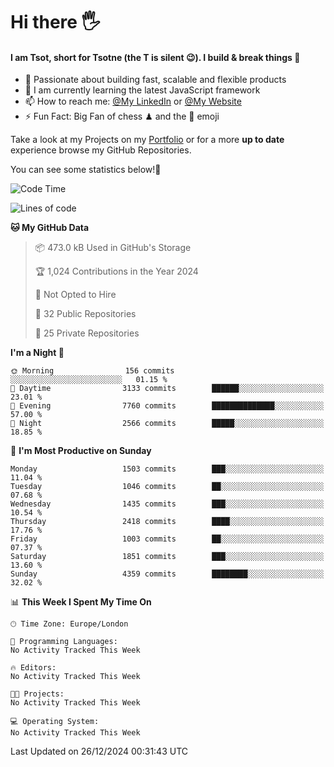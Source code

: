 # Hi there :raised_hand_with_fingers_splayed:
#### I am Tsot, short for Tsotne (the T is silent :wink:). I build & break things :space_invader:
- :telescope: Passionate about building fast, scalable and flexible products
- :seedling: I am currently learning the latest JavaScript framework 
- :mailbox: How to reach me: [@My LinkedIn](https://www.linkedin.com/in/tsotne-gvadzabia/) or [@My Website](https://tsotne.co.uk/contact)
- :zap: Fun Fact: Big Fan of chess ♟ and the 👾 emoji

Take a look at my Projects on my [Portfolio](https://tsotne.co.uk/) or for a more **up to date** experience browse my GitHub Repositories.

You can see some statistics below!:space_invader:
<!--START_SECTION:waka-->
![Code Time](http://img.shields.io/badge/Code%20Time-761%20hrs%202%20mins-blue)

![Lines of code](https://img.shields.io/badge/From%20Hello%20World%20I%27ve%20Written-8.5%20million%20lines%20of%20code-blue)

**🐱 My GitHub Data** 

> 📦 473.0 kB Used in GitHub's Storage 
 > 
> 🏆 1,024 Contributions in the Year 2024
 > 
> 🚫 Not Opted to Hire
 > 
> 📜 32 Public Repositories 
 > 
> 🔑 25 Private Repositories 
 > 
**I'm a Night 🦉** 

```text
🌞 Morning                156 commits         ░░░░░░░░░░░░░░░░░░░░░░░░░   01.15 % 
🌆 Daytime                3133 commits        ██████░░░░░░░░░░░░░░░░░░░   23.01 % 
🌃 Evening                7760 commits        ██████████████░░░░░░░░░░░   57.00 % 
🌙 Night                  2566 commits        █████░░░░░░░░░░░░░░░░░░░░   18.85 % 
```
📅 **I'm Most Productive on Sunday** 

```text
Monday                   1503 commits        ███░░░░░░░░░░░░░░░░░░░░░░   11.04 % 
Tuesday                  1046 commits        ██░░░░░░░░░░░░░░░░░░░░░░░   07.68 % 
Wednesday                1435 commits        ███░░░░░░░░░░░░░░░░░░░░░░   10.54 % 
Thursday                 2418 commits        ████░░░░░░░░░░░░░░░░░░░░░   17.76 % 
Friday                   1003 commits        ██░░░░░░░░░░░░░░░░░░░░░░░   07.37 % 
Saturday                 1851 commits        ███░░░░░░░░░░░░░░░░░░░░░░   13.60 % 
Sunday                   4359 commits        ████████░░░░░░░░░░░░░░░░░   32.02 % 
```


📊 **This Week I Spent My Time On** 

```text
🕑︎ Time Zone: Europe/London

💬 Programming Languages: 
No Activity Tracked This Week

🔥 Editors: 
No Activity Tracked This Week

🐱‍💻 Projects: 
No Activity Tracked This Week

💻 Operating System: 
No Activity Tracked This Week
```


 Last Updated on 26/12/2024 00:31:43 UTC
<!--END_SECTION:waka-->
